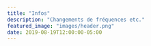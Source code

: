 ```yaml
---
title: "Infos"
description: "Changements de fréquences etc."
featured_image: "images/header.png"
date: 2019-08-19T12:00:00-05:00
---
```

